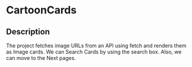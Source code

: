 # CartoonCards

## Description

The project fetches image URLs from an API using fetch and renders them as Image cards. We can Search Cards by using the search box. Also, we can move to the Next pages.
